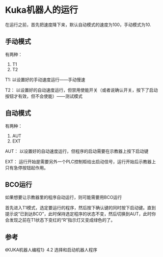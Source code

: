 # Kuka机器人的运行

在运行之前，首先把速度降下来，默认自动模式的速度为100，手动模式为10.

## 手动模式

有两种：
1. T1
2. T2

T1:
以设置好的手动速度运行——手动慢速

T2：
以设置好的自动速度运行，但禁用使能开关（或者说确认开关，按下了启动按钮才有效，但不会使能）——测试模式

## 自动模式

有两种：
1. AUT
2. EXT

AUT：
以设置好的自动速度运行，但程序的启动需要在示教器上按下启动键

EXT：
运行开始是需要另外一个PLC控制柜给出启动信号，运行开始后示教器上只有急停按钮起作用。

## BCO运行

如果想要让示教器里的程序自动运行，则可能需要用BCO运行

首先进入T1模式，选定要运行的程序，然后按下确认键的同时按下启动键。直到提示说“已到达BCO”，此时保持选定程序的状态不变，然后切换到AUT，此时你会发现之前在T1状态下变红的“R”指示灯又变成绿色的了。

## 参考

《KUKA机器人编程1》4.2 选择和启动机器人程序
